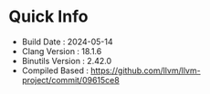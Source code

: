 # Quick Info
* Build Date : 2024-05-14
* Clang Version : 18.1.6
* Binutils Version : 2.42.0
* Compiled Based : https://github.com/llvm/llvm-project/commit/09615ce8
